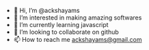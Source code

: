 - 👋 Hi, I’m @ackshayams
- 👀 I’m interested in making amazing softwares
- 🌱 I’m currently learning javascript
- 💞️ I’m looking to collaborate on github
- 📫 How to reach me ackshayams@gmail.com

<!---
ackshayams/ackshayams is a ✨ special ✨ repository because its `README.md` (this file) appears on your GitHub profile.
You can click the Preview link to take a look at your changes.
--->
